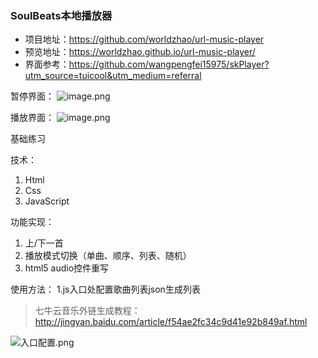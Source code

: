 ### SoulBeats本地播放器

* 项目地址：https://github.com/worldzhao/url-music-player
* 预览地址：https://worldzhao.github.io/url-music-player/
* 界面参考：https://github.com/wangpengfei15975/skPlayer?utm_source=tuicool&utm_medium=referral

暂停界面：
![image.png](http://upload-images.jianshu.io/upload_images/4869616-86d09dc68110cfdd.png?imageMogr2/auto-orient/strip%7CimageView2/2/w/1240)

播放界面：
![image.png](http://upload-images.jianshu.io/upload_images/4869616-bd63b802a15a4da9.png?imageMogr2/auto-orient/strip%7CimageView2/2/w/1240)

基础练习

技术：
1. Html
2. Css
3. JavaScript

功能实现：
1. 上/下一首
2. 播放模式切换（单曲、顺序、列表、随机）
3. html5 audio控件重写

使用方法：
1.js入口处配置歌曲列表json生成列表

>七牛云音乐外链生成教程：http://jingyan.baidu.com/article/f54ae2fc34c9d41e92b849af.html

![入口配置.png](http://upload-images.jianshu.io/upload_images/4869616-8cc01a867c27e212.png?imageMogr2/auto-orient/strip%7CimageView2/2/w/1240)